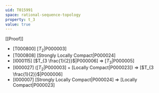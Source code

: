 ```yaml
---
uid: T015991
space: rational-sequence-topology
property: t_3
value: true
---
```

[[Proof]]

* [T000800] [$T_2$|P000003]
* [T000808] [Strongly Locally Compact|P000024]
* [I000115] [$T_{3 \frac{1}{2}}$|P000006] => [$T_3$|P000005]
* [I000027] ([$T_2$|P000003] + [Locally Compact|P000023]) => [$T_{3 \frac{1}{2}}$|P000006]
* [I000007] [Strongly Locally Compact|P000024] => [Locally Compact|P000023]

